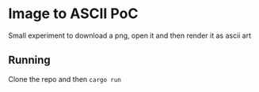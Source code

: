 # Image to ASCII PoC

Small experiment to download a png, open it and then render it as ascii art

## Running

Clone the repo and then `cargo run`
